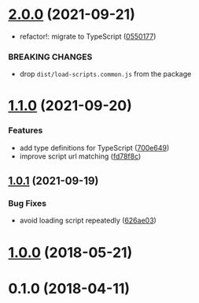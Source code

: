 # [2.0.0](https://github.com/fengyuanchen/load-scripts/compare/v1.1.0...v2.0.0) (2021-09-21)


* refactor!: migrate to TypeScript ([0550177](https://github.com/fengyuanchen/load-scripts/commit/05501779c109b2a618bd971a5fbab43ef6903a80))


### BREAKING CHANGES

* drop `dist/load-scripts.common.js` from the package



# [1.1.0](https://github.com/fengyuanchen/load-scripts/compare/v1.0.1...v1.1.0) (2021-09-20)


### Features

* add type definitions for TypeScript ([700e649](https://github.com/fengyuanchen/load-scripts/commit/700e649c1e9599d3282a6d22a6dbe61f99d5093c))
* improve script url matching ([fd78f8c](https://github.com/fengyuanchen/load-scripts/commit/fd78f8c048c251d62a2938d12719822b7e192b3b))



## [1.0.1](https://github.com/fengyuanchen/load-scripts/compare/v1.0.0...v1.0.1) (2021-09-19)


### Bug Fixes

* avoid loading script repeatedly ([626ae03](https://github.com/fengyuanchen/load-scripts/commit/626ae03fd5ad73b84f3be0b0a57b8e11ec4eed2e))



# [1.0.0](https://github.com/fengyuanchen/load-scripts/compare/v0.1.0...v1.0.0) (2018-05-21)



# 0.1.0 (2018-04-11)



